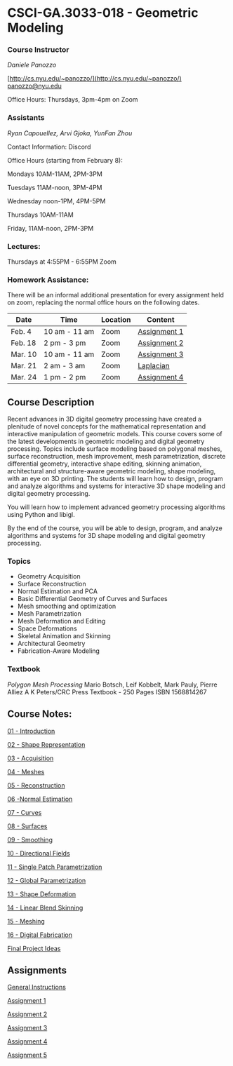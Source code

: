 # CSCI-GA.3033-018 - Geometric Modeling

### Course Instructor
*Daniele Panozzo*

[http://cs.nyu.edu/~panozzo/](http://cs.nyu.edu/~panozzo/)
[panozzo@nyu.edu](mailto:panozzo@nyu.edu)

Office Hours: Thursdays, 3pm-4pm on Zoom

### Assistants

*Ryan Capouellez, Arvi Gjoka, YunFan Zhou*

Contact Information: Discord

Office Hours (starting from February 8):

Mondays 10AM-11AM, 2PM-3PM 

Tuesdays 11AM-noon, 3PM-4PM 

Wednesday noon-1PM, 4PM-5PM 

Thursdays 10AM-11AM 

Friday, 11AM-noon, 2PM-3PM
 
### Lectures:
Thursdays at 4:55PM - 6:55PM Zoom

### Homework Assistance:
There will be an informal additional presentation for every assignment held on zoom, replacing the normal office hours on the following dates.

| Date    	| Time        	| Location 	| Content      	| 
|---------	|-------------	|----------	|--------------	| 
| Feb.  4 	| 10 am - 11 am 	| Zoom     	| [Assignment 1](https://www.icloud.com/keynote/0wn-1ht1UBE9CngZMZXo6KuzQ#51_-_Assignment_1) 	| 
| Feb. 18 	| 2 pm - 3 pm  	| Zoom     	| [Assignment 2](https://www.icloud.com/keynote/0gd-pCW6PTlUZ_R7i4r5fGBIA#52_-_Assignment_2) 	| 
| Mar. 10   	| 10 am - 11 am  | Zoom     	| [Assignment 3](https://www.icloud.com/keynote/05ylOXzeoby-YdGWXVsyfG_7g#53_-_Assignment_3) 	| 
| Mar. 21  	| 2 am - 3 am  | Zoom     	| [Laplacian](https://www.icloud.com/keynote/0cxngM8nUSjJUKau3utjlJYYw#55_-_Cotangent_Laplacian) 	| 
| Mar. 24   | 1 pm - 2 pm   | Zoom     	| [Assignment 4](https://www.icloud.com/keynote/07GdsuR4kfuF0G7JzvzdTjpDw#54_-_Assignment_4) 	| 
<!--
| Apr. 5   	| 9 am - 10 am  | Zoom     	| [Assignment 5](https://www.icloud.com/keynote/0z3JCvAeYThfz9_-JD2i3awhA#57_-_Assignment_5) | 
 -->
## Course Description

Recent advances in 3D digital geometry processing have created a plenitude of novel concepts for the mathematical representation and interactive manipulation of geometric models. This course covers some of the latest developments in geometric modeling and digital geometry processing. Topics include surface modeling based on polygonal meshes, surface reconstruction, mesh improvement, mesh parametrization, discrete differential geometry, interactive shape editing, skinning animation, architectural and structure-aware geometric modeling, shape modeling, with an eye on 3D printing. The students will learn how to design, program and analyze algorithms and systems for interactive 3D shape modeling and digital geometry processing.

You will learn how to implement advanced geometry processing algorithms using Python and libigl.

By the end of the course, you will be able to design, program, and analyze algorithms and systems for 3D shape modeling and digital geometry processing.

### Topics

* Geometry Acquisition
* Surface Reconstruction
* Normal Estimation and PCA
* Basic Differential Geometry of Curves and Surfaces
* Mesh smoothing and optimization
* Mesh Parametrization
* Mesh Deformation and Editing
* Space Deformations
* Skeletal Animation and Skinning
* Architectural Geometry
* Fabrication-Aware Modeling

### Textbook
*Polygon Mesh Processing*
Mario Botsch, Leif Kobbelt, Mark Pauly, Pierre Alliez
A K Peters/CRC Press
Textbook - 250 Pages
ISBN 1568814267

## Course Notes:

[01 - Introduction](https://www.icloud.com/keynote/0iao1WrFWOP7wGOBbSl0KHmtg#01_-_Introduction)

[02 - Shape Representation](https://www.icloud.com/keynote/0_1It3KhEbnhGr7W6sqM-HN-w#02_-_Shape_Representation)

[03 - Acquisition](https://www.icloud.com/keynote/0OZt48d29xnKi2QmKYcxtkZyg#03_-_Acquisition)

[04 - Meshes](https://www.icloud.com/keynote/0JmlKg2IeArA9495lKJWsZx-Q#04_-_Meshes)

[05 - Reconstruction](https://www.icloud.com/keynote/0dytfkT2Uy5z1vRK7wuoxeRFQ#05_-_Reconstruction)

[06 -Normal Estimation](https://www.icloud.com/keynote/0MZT9xxzCdImuhzwtGCw0sVwA#06_-_Normal_Estimation)

[07 - Curves](https://www.icloud.com/keynote/0P8aqJTe9SQrtro9WdbFGGFsA#07_-_Curves)

[08 - Surfaces](https://www.icloud.com/keynote/04OmHitgtMUT80o1wewv91okw#08_-_Surfaces)

[09 - Smoothing](https://www.icloud.com/keynote/0dQTZx7fS1J65RpEySD_QTcgQ#09_-_Smoothing)

[10 - Directional Fields](https://www.icloud.com/keynote/0PsMbCAZoaQHxUojsBcab4DoA#10_-_Directional_Fields)

[11 - Single Patch Parametrization](https://www.icloud.com/keynote/0Z35I9saTZtdtpJKo8KCAiSZQ#11_-_Single_Patch_Parametrization)

[12 - Global Parametrization](https://www.icloud.com/keynote/0g4pYmicITza1RBfZs1G2WOwg#12_-_Global_Parametrization)

[13 - Shape Deformation](https://www.icloud.com/keynote/07ry8Yd1U7R3eiC50_hD6JPmg#13_-_Shape_Deformation)

[14 - Linear Blend Skinning](https://www.icloud.com/keynote/0YKYxVH7VNfRn7L6GUhv4Bz-Q#14_-_Linear_Blend_Skinning)

[15 - Meshing](https://www.icloud.com/keynote/0JeLovy3PgKvU-fcB-b8RNe0Q#15_-_Meshing)

[16 - Digital Fabrication](https://www.icloud.com/keynote/01BI9V7MwjS8ESJySt-DJZUvQ#16_-_Digital_Fabrication)

[Final Project Ideas](https://www.icloud.com/keynote/0ZPYGB9tY9KnbFnX-L5pfhXxA#56_-_Project_Ideas)

## Assignments

[General Instructions](https://github.com/danielepanozzo/gp/blob/master/RULES.md)

[Assignment 1](https://github.com/danielepanozzo/gp/tree/master/Assignment_1)

[Assignment 2](https://github.com/danielepanozzo/gp/tree/master/Assignment_2)

[Assignment 3](https://github.com/danielepanozzo/gp/tree/master/Assignment_3)

[Assignment 4](https://github.com/danielepanozzo/gp/tree/master/Assignment_4)

[Assignment 5](https://github.com/danielepanozzo/gp/tree/master/Assignment_5)


